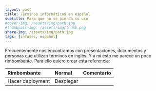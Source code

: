 ```yaml
---
layout: post
title: Términos informáticos en español
subtitle: Para que no se pierda su uso
#cover-img: /assets/img/path.jpg
#thumbnail-img: /assets/img/thumb.png
share-img: /assets/img/path.jpg
tags: [infosec, español]
---
```


Frecuentemente nos encontramos con presentaciones, documentos y personas que utilizan terminos en inglés. Y a mi esto me parece un poco rimbombante. Para ello quiero crear esta referencia:

| Rimbombante | Normal | Comentario |
| :------ |:--- | :--- |
| Hacer deployment | Desplegar |  |

